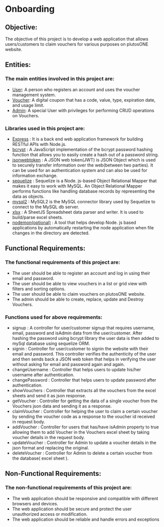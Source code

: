 # Onboarding

## Objective:
The objective of this project is to develop a web application that allows users/customers to claim vouchers for various purposes on plutosONE website.

## Entities:
### The main entities involved in this project are:
+ <ins> User</ins>: A person who registers an account and uses the voucher management system.
+ <ins> Voucher</ins>: A digital coupon that has a code, value, type, expiration date, and usage limit.
+ <ins> Admin</ins>: A special User with privileges for performing CRUD operations on Vouchers.

### Libraries used in this project are:
+ <ins> Express</ins> : It is a back end web application framework for building RESTful APIs with Node.js.
+ <ins> bcrypt</ins> :  A JavaScript implementation of the bcrypt password hashing function that allows you to easily create a hash out of a password string.
+ <ins> jsonwebtoken</ins> : A JSON web token(JWT) is JSON Object which is used to securely transfer information over the web(between two parties). It can be used for an authentication system and can also be used for information exchange.
+ <ins> sequelize</ins> : Sequelize is a Node. js-based Object Relational Mapper that makes it easy to work with MySQL. An Object Relational Mapper performs functions like handling database records by representing the data as objects.
+ <ins> mysql2</ins> : MySQL2 is the MySQL connector library used by Sequelize to connect to the MySQL db server.
+ <ins> xlsx</ins> : A SheetJS Spreadsheet data parser and writer. It is used to build/parse excel sheets.
+ <ins> nodemon(optional)</ins> : A tool that helps develop Node. js based applications by automatically restarting the node application when file changes in the directory are detected.

## Functional Requirements:
### The functional requirements of this project are:
+ The user should be able to register an account and log in using their email and password.
+ The user should be able to view vouchers in a list or grid view with filters and sorting options.
+ The user should be able to claim vouchers on plutosONE website.
+ The admin should be able to create, replace, update and Destroy Vouchers.

### Functions used for above requirements:
+ signup : A controller for user/customer signup that requires username, email, password and isAdmin data from the user/customer. After hashing the password using bcrypt library the user data is then added to mySql database using sequelize ORM.
+ signin : Controller for user/customer to signin the website with their email and password. This controller verifies the authenticity of the user and then sends back a JSON web token that helps in verifying the user without asking for email and password again and again.
+ changeUsername : Controller that helps users to update his/her username after authentication.
+ changePassword : Controller that helps users to update password after authentication.
+ showVouchers : Controller that extracts all the vouchers from the excel sheets and send it as json response.
+ getVoucher : Controller for getting the data of a single voucher from the Vouchers json data and sending it as a response.
+ claimVoucher : Controller for helping the user to claim a certain voucher by sending the voucher code as a response to the voucher id received in request body.
+ addVoucher : Controller for users that has/have isAdmin property to true allowing them to add Voucher in the Vouchers excel sheet by taking voucher details in the request body.
+ updateVoucher : Controller for Admin to update a voucher details in the json format and replacing the original.
+ deleteVoucher : Controller for Admin to delete a certain voucher from the database( excel sheet ).

## Non-Functional Requirements:
### The non-functional requirements of this project are:
+ The web application should be responsive and compatible with different browsers and devices.
+ The web application should be secure and protect the user unauthorized access or modification.
+ The web application should be reliable and handle errors and exceptions
